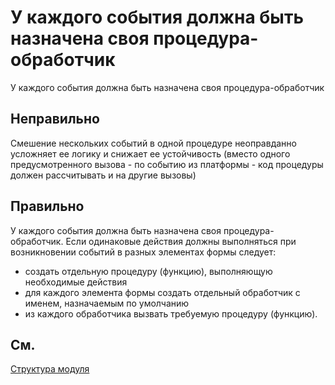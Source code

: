 # У каждого события должна быть назначена своя процедура-обработчик

У каждого события должна быть назначена своя процедура-обработчик

## Неправильно

Смешение нескольких событий в одной процедуре неоправданно усложняет ее логику и снижает ее устойчивость (вместо одного предусмотренного вызова - по событию из платформы - код процедуры должен рассчитывать и на другие вызовы)

## Правильно

У каждого события должна быть назначена своя процедура-обработчик.
Если одинаковые действия должны выполняться при возникновении событий в разных элементах формы следует:
- создать отдельную процедуру (функцию), выполняющую необходимые действия
- для каждого элемента формы создать отдельный обработчик с именем, назначаемым по умолчанию
- из каждого обработчика вызвать требуемую процедуру (функцию).

## См.

[Структура модуля](https://its.1c.ru/db/v8std/content/455/hdoc#2.4.3)
